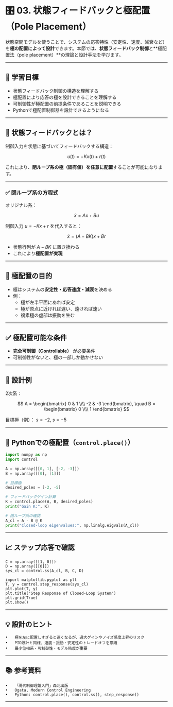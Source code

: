 # 🎛️ 03. 状態フィードバックと極配置（Pole Placement）

状態空間モデルを使うことで、システムの応答特性（安定性、速度、減衰など）を**極の配置によって設計**できます。本節では、**状態フィードバック制御**と**極配置法（pole placement）**の理論と設計手法を学びます。

---

## 🎯 学習目標

- 状態フィードバック制御の構造を理解する  
- 極配置により応答の極を設計できることを理解する  
- 可制御性が極配置の前提条件であることを説明できる  
- Pythonで極配置制御器を設計できるようになる

---

## 📐 状態フィードバックとは？

制御入力を状態に基づいてフィードバックする構造：

$$
u(t) = -K x(t) + r(t)
$$

これにより、**閉ループ系の極（固有値）を任意に配置**することが可能になります。

---

### ✅ 閉ループ系の方程式

オリジナル系：

$$
\dot{x} = A x + B u
$$

制御入力 $u = -Kx + r$ を代入すると：

$$
\dot{x} = (A - BK) x + Br
$$

- 状態行列が $A - BK$ に置き換わる
- これにより**極配置が実現**

---

## 🧠 極配置の目的

- 極はシステムの**安定性・応答速度・減衰**を決める  
- 例：
  - 極が左半平面にあれば安定
  - 極が原点に近ければ遅い、遠ければ速い
  - 複素極の虚部は振動を生む

---

## ✅ 極配置可能な条件

- **完全可制御（Controllable）** が必要条件  
- 可制御性がないと、極の一部しか動かせない

---

## 📘 設計例

2次系：

$$
A = \begin{bmatrix} 0 & 1 \\\\ -2 & -3 \end{bmatrix}, \quad
B = \begin{bmatrix} 0 \\\\ 1 \end{bmatrix}
$$

目標極（例）： $s = -2$, $s = -5$

---

## 🧪 Pythonでの極配置（`control.place()`）

```python
import numpy as np
import control

A = np.array([[0, 1], [-2, -3]])
B = np.array([[0], [1]])

# 目標極
desired_poles = [-2, -5]

# フィードバックゲイン計算
K = control.place(A, B, desired_poles)
print("Gain K:", K)

# 閉ループ系の確認
A_cl = A - B @ K
print("Closed-loop eigenvalues:", np.linalg.eigvals(A_cl))
```

---

## 📈 ステップ応答で確認
```
C = np.array([[1, 0]])
D = np.array([[0]])
sys_cl = control.ss(A_cl, B, C, D)

import matplotlib.pyplot as plt
T, y = control.step_response(sys_cl)
plt.plot(T, y)
plt.title("Step Response of Closed-Loop System")
plt.grid(True)
plt.show()
```

---

## 💡 設計のヒント
	•	極を左に配置しすぎると速くなるが、過大ゲインやノイズ感度上昇のリスク
	•	PID設計と同様、速度・振動・安定性のトレードオフを意識
	•	最小位相系・可制御性・モデル精度が重要

---

## 📚 参考資料
	•	「現代制御理論入門」森北出版
	•	Ogata, Modern Control Engineering
	•	Python: control.place(), control.ss(), step_response()

---



